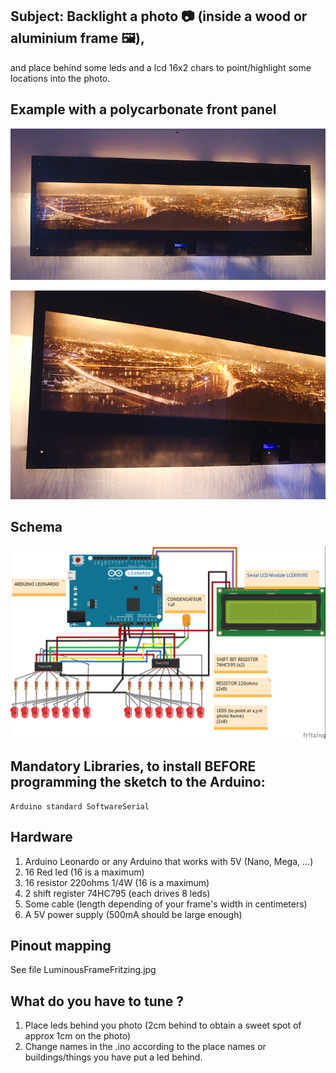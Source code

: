 ## Subject: Backlight a photo :camera: (inside a wood or aluminium frame :framed_picture:), 
and place behind some leds and a lcd 16x2 chars
to point/highlight some locations into the photo.
		

## Example with a polycarbonate front panel
![Photo1](https://github.com/vincent-bruel/arduino-and-co/blob/master/Projects/LuminousPhotoFrame-Leonardo-74HC795-2x16LCDSerial/_D7K0132.jpg)

![Photo2](https://github.com/vincent-bruel/arduino-and-co/blob/master/Projects/LuminousPhotoFrame-Leonardo-74HC795-2x16LCDSerial/_D7K0133.jpg)
   
## Schema
![Schema](https://github.com/vincent-bruel/arduino-and-co/blob/master/Projects/LuminousPhotoFrame-Leonardo-74HC795-2x16LCDSerial/LuminousFrameFritzing_bb.jpg)
  
  
## Mandatory Libraries, to install BEFORE programming the sketch to the Arduino:
	Arduino standard SoftwareSerial
	
## Hardware
1. Arduino Leonardo or any Arduino that works with 5V (Nano, Mega, ...)
2. 16 Red led (16 is a maximum)
3. 16 resistor 220ohms 1/4W (16 is a maximum)
4. 2 shift register 74HC795 (each drives 8 leds)
5. Some cable (length depending of your frame's width in centimeters)	
6. A 5V power supply (500mA should be large enough)

## Pinout mapping
See file LuminousFrameFritzing.jpg

## What do you have to tune ?
1. Place leds behind you photo (2cm behind to obtain a sweet spot of approx 1cm on the photo)
2. Change names in the .ino according to the place names or buildings/things you have put a led behind.

